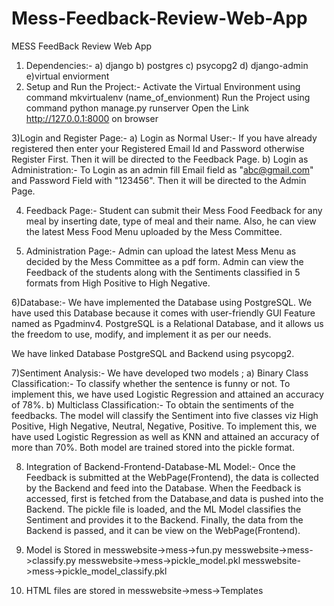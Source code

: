 # Mess-Feedback-Review-Web-App
MESS FeedBack Review Web App

1) Dependencies:-
	a) django
	b) postgres
	c) psycopg2
	d) django-admin
	e)virtual enviorment
2) Setup and Run the Project:-
Activate the Virtual Environment using command mkvirtualenv (name_of_envionment)
Run the Project using command python manage.py runserver
Open the Link http://127.0.0.1:8000 on browser


3)Login and Register Page:-
	a) Login as Normal User:-
If you have already registered then enter your Registered Email Id and Password otherwise Register First. Then it will be directed to the Feedback Page.
	b) Login as Administration:- 
To Login as an admin fill Email field as "abc@gmail.com" and Password Field with "123456". Then it will be directed to the Admin Page.


 4) Feedback Page:-
	Student can submit their Mess Food Feedback for any meal by inserting date, type of meal and their name. Also, he can view the latest Mess Food Menu uploaded by the Mess Committee.


5) Administration Page:-
	Admin can upload the latest Mess Menu as decided by the Mess Committee as a pdf form. Admin can view the Feedback of the students along with the Sentiments classified in 5 formats from High Positive to High Negative.



6)Database:-
We have implemented the Database using PostgreSQL. We have used this Database because it comes with user-friendly GUI Feature named as Pgadminv4. PostgreSQL is a Relational Database, and it allows us the freedom to use, modify, and implement it as per our needs.

We have linked Database PostgreSQL and Backend using psycopg2.

7)Sentiment Analysis:-
We have developed two models ;
a) Binary Class Classification:- To classify whether the sentence is funny or not. To implement this, we have used Logistic Regression and attained an accuracy of 78%. 
b) Multiclass Classification:- To obtain the sentiments of the feedbacks. The model will classify the Sentiment into five classes viz High Positive, High Negative, Neutral, Negative, Positive. To implement this, we have used Logistic Regression as well as KNN and attained an accuracy of more than 70%.
Both model are trained stored into the pickle format.


8) Integration of Backend-Frontend-Database-ML Model:-
	Once the Feedback is submitted at the WebPage(Frontend), the data is collected by the Backend and feed into the Database. When the Feedback is accessed, first is fetched from the Database,and data is pushed into the Backend. The pickle file is loaded, and the ML Model
classifies the Sentiment and provides it to the Backend. Finally, the data from the Backend is passed, and it can be view on the WebPage(Frontend).

9) Model is Stored in 
messwebsite->mess->fun.py
messwebsite->mess->classify.py
messwebsite->mess->pickle_model.pkl
messwebsite->mess->pickle_model_classify.pkl

10) HTML files are stored in
messwebsite->mess->Templates
